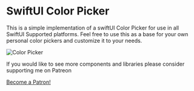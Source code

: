 # SwiftUI Color Picker
This is a simple implementation of a swiftUI Color Picker for use in all SwiftUI Supported platforms. Feel free to use this as a base for your own personal color pickers and customize it to your needs. 


![Color Picker](/ColorPicker.gif)


If you would like to see more components and libraries please consider supporting me on Patreon

<a href="https://www.patreon.com/bePatron?u=27262269" data-patreon-widget-type="become-patron-button">Become a Patron!</a><script async src="https://c6.patreon.com/becomePatronButton.bundle.js"></script>
